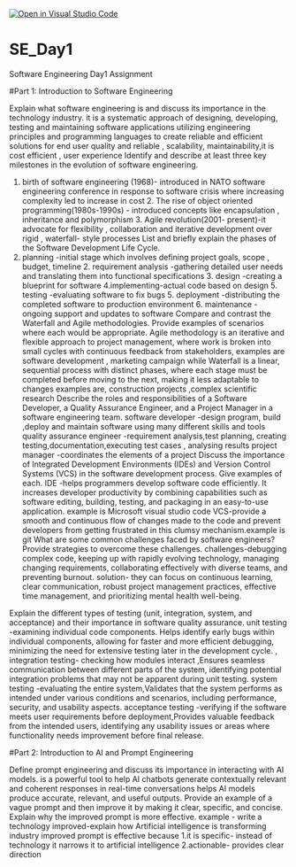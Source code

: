 [![Open in Visual Studio Code](https://classroom.github.com/assets/open-in-vscode-2e0aaae1b6195c2367325f4f02e2d04e9abb55f0b24a779b69b11b9e10269abc.svg)](https://classroom.github.com/online_ide?assignment_repo_id=18365926&assignment_repo_type=AssignmentRepo)
# SE_Day1
Software Engineering Day1 Assignment

#Part 1: Introduction to Software Engineering

Explain what software engineering is and discuss its importance in the technology industry.
it is a systematic approach of designing, developing, testing and maintaining software applications utilizing engineering principles and programming languages to create reliable and efficient solutions for end user
quality and reliable , scalability, maintainability,it is cost efficient , user experience 
Identify and describe at least three key milestones in the evolution of software engineering.
1. birth of software engineering (1968)- introduced in NATO software engineering conference in response to software crisis where increasing complexity led to increase in cost 2. The rise of object oriented programming(1980s-1990s) - introduced concepts like encapsulation , inheritance and polymorphism 3. Agile revolution(2001- present)-it advocate for flexibility , collaboration and iterative development over rigid , waterfall- style processes
List and briefly explain the phases of the Software Development Life Cycle.
1. planning -initial stage which involves defining project goals, scope , budget, timeline 2. requirement analysis -gathering detailed user needs and translating them into functional specifications 3. design -creating a blueprint for software 4.implementing-actual code based on design 5. testing -evaluating software to fix bugs 5. deployment -distributing the completed software to production environment 6. maintenance - ongoing support and updates to software 
Compare and contrast the Waterfall and Agile methodologies. Provide examples of scenarios where each would be appropriate.
Agile methodology is an iterative and flexible approach to project management, where work is broken into small cycles with continuous feedback from stakeholders, examples are software development , marketing campaign while Waterfall is a linear, sequential process with distinct phases, where each stage must be completed before moving to the next, making it less adaptable to changes examples are, construction projects ,complex scientific research 
Describe the roles and responsibilities of a Software Developer, a Quality Assurance Engineer, and a Project Manager in a software engineering team.
software developer -design program, build ,deploy and maintain software using many different skills and tools 
quality assurance engineer -requirement analysis,test planning, creating testing,documentation,executing test cases , analysing results
project manager -coordinates the elements of a project 
Discuss the importance of Integrated Development Environments (IDEs) and Version Control Systems (VCS) in the software development process. Give examples of each. 
IDE -helps programmers develop software code efficiently. It increases developer productivity by combining capabilities such as software editing, building, testing, and packaging in an easy-to-use application. example is Microsoft visual studio code
VCS-provide a smooth and continuous flow of changes made to the code and prevent developers from getting frustrated in this clumsy mechanism.example is git
What are some common challenges faced by software engineers? Provide strategies to overcome these challenges.
challenges-debugging complex code, keeping up with rapidly evolving technology, managing changing requirements, collaborating effectively with diverse teams, and preventing burnout.
solution- they can focus on continuous learning, clear communication, robust project management practices, effective time management, and prioritizing mental health well-being. 

Explain the different types of testing (unit, integration, system, and acceptance) and their importance in software quality assurance.
unit testing -examining individual code components. Helps identify early bugs within individual components, allowing for faster and more efficient debugging, minimizing the need for extensive testing later in the development cycle. , integration testing- checking how modules interact ,Ensures seamless communication between different parts of the system, identifying potential integration problems that may not be apparent during unit testing. system testing -evaluating the entire system,Validates that the system performs as intended under various conditions and scenarios, including performance, security, and usability aspects.  acceptance testing -verifying if the software meets user requirements before deployment,Provides valuable feedback from the intended users, identifying any usability issues or areas where functionality needs improvement before final release. 

#Part 2: Introduction to AI and Prompt Engineering


Define prompt engineering and discuss its importance in interacting with AI models.
is a powerful tool to help AI chatbots generate contextually relevant and coherent responses in real-time conversations
helps AI models produce accurate, relevant, and useful outputs.
Provide an example of a vague prompt and then improve it by making it clear, specific, and concise. Explain why the improved prompt is more effective.
example - write a technology 
improved-explain how Artificial intelligence is transforming industry 
improved prompt is effective because 1.it is specific- instead of technology it narrows it to artificial intelligence 2.actionable- provides clear direction 
